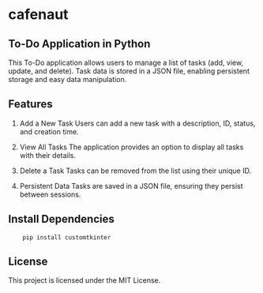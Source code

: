 # cafenaut

## To-Do Application in Python
This To-Do application allows users to manage a list of tasks (add, view, update, and delete).
Task data is stored in a JSON file, enabling persistent storage and easy data manipulation.

## Features
 1. Add a New Task
Users can add a new task with a description, ID, status, and creation time.

 2. View All Tasks
The application provides an option to display all tasks with their details.

 3. Delete a Task
Tasks can be removed from the list using their unique ID.

 4. Persistent Data
Tasks are saved in a JSON file, ensuring they persist between sessions.


## Install Dependencies

        pip install customtkinter

## License
This project is licensed under the MIT License.